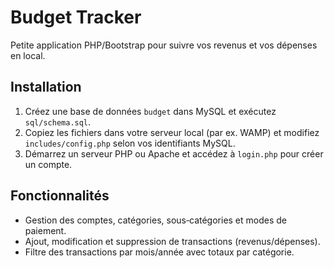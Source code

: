 # Budget Tracker

Petite application PHP/Bootstrap pour suivre vos revenus et vos dépenses en local.

## Installation
1. Créez une base de données `budget` dans MySQL et exécutez `sql/schema.sql`.
2. Copiez les fichiers dans votre serveur local (par ex. WAMP) et modifiez `includes/config.php` selon vos identifiants MySQL.
3. Démarrez un serveur PHP ou Apache et accédez à `login.php` pour créer un compte.

## Fonctionnalités
- Gestion des comptes, catégories, sous‑catégories et modes de paiement.
- Ajout, modification et suppression de transactions (revenus/dépenses).
- Filtre des transactions par mois/année avec totaux par catégorie.
